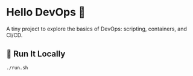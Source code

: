 # Hello DevOps 👋

A tiny project to explore the basics of DevOps: scripting, containers, and CI/CD.

## 🔧 Run It Locally

```bash
./run.sh
